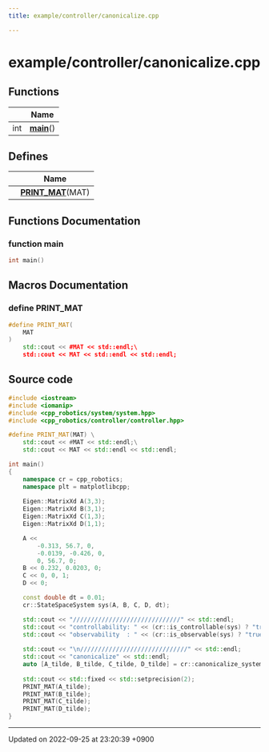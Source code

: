```yaml
---
title: example/controller/canonicalize.cpp

---
```


# example/controller/canonicalize.cpp



## Functions

|                | Name           |
| -------------- | -------------- |
| int | **[main](/cpp_robotics/doxybook/Files/canonicalize_8cpp/#function-main)**() |

## Defines

|                | Name           |
| -------------- | -------------- |
|  | **[PRINT_MAT](/cpp_robotics/doxybook/Files/canonicalize_8cpp/#define-print-mat)**(MAT)  |


## Functions Documentation

### function main

```cpp
int main()
```




## Macros Documentation

### define PRINT_MAT

```cpp
#define PRINT_MAT(
    MAT
)
    std::cout << #MAT << std::endl;\
    std::cout << MAT << std::endl << std::endl;
```


## Source code

```cpp
#include <iostream>
#include <iomanip>
#include <cpp_robotics/system/system.hpp>
#include <cpp_robotics/controller/controller.hpp>

#define PRINT_MAT(MAT) \
    std::cout << #MAT << std::endl;\
    std::cout << MAT << std::endl << std::endl;

int main()
{
    namespace cr = cpp_robotics;
    namespace plt = matplotlibcpp;
    
    Eigen::MatrixXd A(3,3);
    Eigen::MatrixXd B(3,1);
    Eigen::MatrixXd C(1,3);
    Eigen::MatrixXd D(1,1);

    A << 
        -0.313, 56.7, 0,
        -0.0139, -0.426, 0,
        0, 56.7, 0;
    B << 0.232, 0.0203, 0;
    C << 0, 0, 1;
    D << 0;

    const double dt = 0.01;
    cr::StateSpaceSystem sys(A, B, C, D, dt);

    std::cout << "//////////////////////////////" << std::endl;
    std::cout << "controllability: " << (cr::is_controllable(sys) ? "true" : "false") << std::endl;
    std::cout << "observability  : " << (cr::is_observable(sys) ? "true" : "false") << std::endl;
    
    std::cout << "\n//////////////////////////////" << std::endl;
    std::cout << "canonicalize" << std::endl;
    auto [A_tilde, B_tilde, C_tilde, D_tilde] = cr::canonicalize_system(sys, cr::CanonicalizeMode::CONTROLLABLE );
    
    std::cout << std::fixed << std::setprecision(2);
    PRINT_MAT(A_tilde);
    PRINT_MAT(B_tilde);
    PRINT_MAT(C_tilde);
    PRINT_MAT(D_tilde);
}
```


-------------------------------

Updated on 2022-09-25 at 23:20:39 +0900
